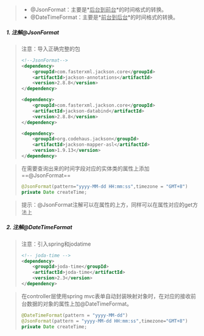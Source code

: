 > - @JsonFormat：主要是*<u>后台到前台</u>*的时间格式的转换。
> - @DateTimeFormat：主要是*<u>前台到后台</u>*的时间格式的转换。

##### 1. 注解@JsonFormat

> 注意：导入正确完整的包
>
> ```xml
> <!--JsonFormat-->
> <dependency>
>     <groupId>com.fasterxml.jackson.core</groupId>
>     <artifactId>jackson-annotations</artifactId>
>     <version>2.8.8</version>
> </dependency>
> 
> <dependency>
>     <groupId>com.fasterxml.jackson.core</groupId>
>     <artifactId>jackson-databind</artifactId>
>     <version>2.8.8</version>
> </dependency>
> 
> <dependency>
>     <groupId>org.codehaus.jackson</groupId>
>     <artifactId>jackson-mapper-asl</artifactId>
>     <version>1.9.13</version>
> </dependency>
> ```

> 在需要查询出来的时间字段对应的实体类的属性上添加==@JsonFormat==
>
> ```java
> @JsonFormat(pattern="yyyy-MM-dd HH:mm:ss",timezone = "GMT+8")
> private Date createTime;
> ```

> 提示：@JsonFormat注解可以在属性的上方，同样可以在属性对应的get方法上

##### 2. 注解@DateTimeFormat

> 注意：引入spring和jodatime
>
> ```xml
> <!-- joda-time -->
> <dependency>
>     <groupId>joda-time</groupId>
>     <artifactId>joda-time</artifactId>
>     <version>2.3</version>
> </dependency>
> ```

> 在controller层使用spring mvc表单自动封装映射对象时，在对应的接收前台数据的对象的属性上加@DateTimeFormat。
>
> ```java
> @DateTimeFormat(pattern = "yyyy-MM-dd")
> @JsonFormat(pattern = "yyyy-MM-dd HH:mm:ss",timezone="GMT+8")
> private Date createTime;
> ```
>
> 


